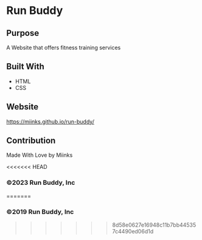 # Run Buddy

## Purpose
A Website that offers fitness training services

## Built With
* HTML
* CSS

## Website
https://miinks.github.io/run-buddy/

## Contribution
Made With Love by Miinks

<<<<<<< HEAD
### ©️2023 Run Buddy, Inc 
=======
### ©️2019 Run Buddy, Inc
>>>>>>> 8d58e0627e16948c11b7bb445357c4490ed06d1d
